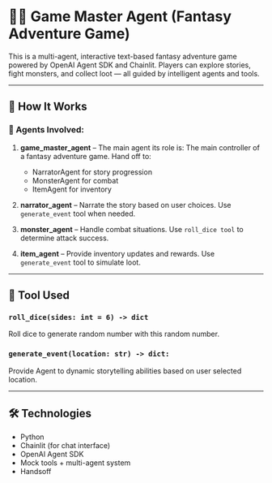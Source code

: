 # 🧙‍♂️ Game Master Agent (Fantasy Adventure Game)

This is a multi-agent, interactive text-based fantasy adventure game powered by OpenAI Agent SDK and Chainlit. Players can explore stories, fight monsters, and collect loot — all guided by intelligent agents and tools.

---

## 🧠 How It Works

### 🧩 Agents Involved:

1. **game_master_agent** – The main agent its role is:
    The main controller of a fantasy adventure game.
    Hand off to: 
    - NarratorAgent for story progression
    - MonsterAgent for combat
    - ItemAgent for inventory

2. **narrator_agent** – Narrate the story based on user choices. Use `generate_event` tool when needed.

3. **monster_agent** – Handle combat situations. Use `roll_dice tool` to determine attack success.

4. **item_agent** – Provide inventory updates and rewards. Use `generate_event` tool to simulate loot.
---

## 🔧 Tool Used

### `roll_dice(sides: int = 6) -> dict`

Roll dice to generate random number with this random number.

### `generate_event(location: str) -> dict:`

Provide Agent to dynamic storytelling abilities based on user selected location.


---

## 🛠️ Technologies

- Python 
- Chainlit (for chat interface)
- OpenAI Agent SDK
- Mock tools + multi-agent system
- Handsoff



